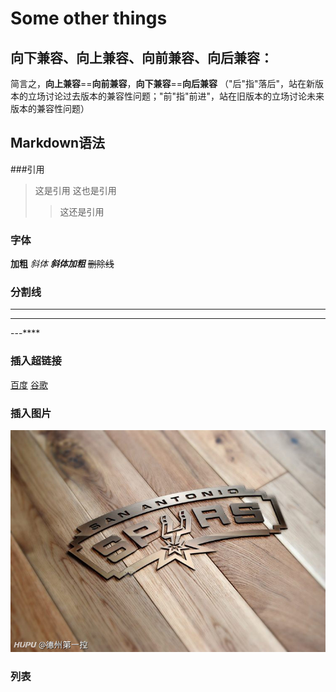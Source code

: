 # Some other things

## 向下兼容、向上兼容、向前兼容、向后兼容：

简言之，**向上兼容**==**向前兼容**，**向下兼容**==**向后兼容** （"后"指"落后"，站在新版本的立场讨论过去版本的兼容性问题；"前"指"前进"，站在旧版本的立场讨论未来版本的兼容性问题）


## Markdown语法
###引用

> 这是引用
> 这也是引用
>> 这还是引用

### 字体
**加粗**
*斜体*
***斜体加粗***
~~删除线~~

### 分割线
---
***
---****

### 插入超链接
[百度](https://www.baidu.com)
[谷歌](https://www.google.com)

### 插入图片
![spurs](/assets/马刺1.png)

### 列表


